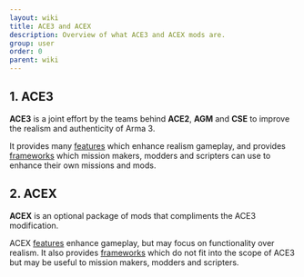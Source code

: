 ```yaml
---
layout: wiki
title: ACE3 and ACEX
description: Overview of what ACE3 and ACEX mods are.
group: user
order: 0
parent: wiki
---
```


## 1. ACE3

**ACE3** is a joint effort by the teams behind **ACE2**, **AGM** and **CSE** to improve the realism and authenticity of Arma 3.

It provides many [features](../feature) which enhance realism gameplay, and provides [frameworks](../framework) which mission makers, modders and scripters can use to enhance their own missions and mods.

## 2. ACEX

**ACEX** is an optional package of mods that compliments the ACE3 modification.

ACEX [features](../featurex) enhance gameplay, but may focus on functionality over realism. It also provides [frameworks](../frameworkx) which do not fit into the scope of ACE3 but may be useful to mission makers, modders and scripters.
